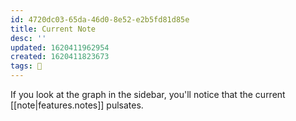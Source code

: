 ```yaml
---
id: 4720dc03-65da-46d0-8e52-e2b5fd81d85e
title: Current Note
desc: ''
updated: 1620411962954
created: 1620411823673
tags: 🌱
---
```


If you look at the graph in the sidebar, you'll notice that the current [[note|features.notes]] pulsates.
